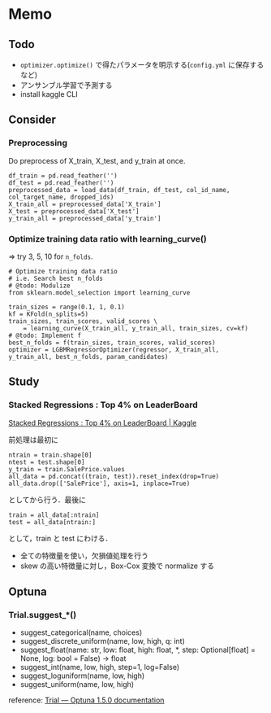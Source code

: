 # Memo

## Todo

- `optimizer.optimize()` で得たパラメータを明示する(`config.yml` に保存するなど)
- アンサンブル学習で予測する
- install kaggle CLI

## Consider

### Preprocessing

Do preprocess of X_train, X_test, and y_train at once.

```
df_train = pd.read_feather('')
df_test = pd.read_feather('')
preprocessed_data = load_data(df_train, df_test, col_id_name, col_target_name, dropped_ids)
X_train_all = preprocessed_data['X_train']
X_test = preprocessed_data['X_test']
y_train_all = preprocessed_data['y_train']
```

### Optimize training data ratio with learning_curve()

=> try 3, 5, 10 for `n_folds`.

```
# Optimize training data ratio
# i.e. Search best n_folds
# @todo: Modulize
from sklearn.model_selection import learning_curve

train_sizes = range(0.1, 1, 0.1)
kf = KFold(n_splits=5)
train_sizes, train_scores, valid_scores \
    = learning_curve(X_train_all, y_train_all, train_sizes, cv=kf)
# @todo: Implement f
best_n_folds = f(train_sizes, train_scores, valid_scores)
optimizer = LGBMRegressorOptimizer(regressor, X_train_all, y_train_all, best_n_folds, param_candidates)
```

## Study

### Stacked Regressions : Top 4% on LeaderBoard

[Stacked Regressions : Top 4% on LeaderBoard | Kaggle](https://www.kaggle.com/serigne/stacked-regressions-top-4-on-leaderboard)

前処理は最初に

```
ntrain = train.shape[0]
ntest = test.shape[0]
y_train = train.SalePrice.values
all_data = pd.concat((train, test)).reset_index(drop=True)
all_data.drop(['SalePrice'], axis=1, inplace=True)
```

としてから行う．最後に

```
train = all_data[:ntrain]
test = all_data[ntrain:]
```

として，train と test にわける．

- 全ての特徴量を使い，欠損値処理を行う
- skew の高い特徴量に対し，Box-Cox 変換で normalize する

## Optuna

### Trial.suggest_*()

- suggest_categorical(name, choices)
- suggest_discrete_uniform(name, low, high, q: int)
- suggest_float(name: str, low: float, high: float, *, step: Optional[float] = None, log: bool = False) -> float
- suggest_int(name, low, high, step=1, log=False)
- suggest_loguniform(name, low, high)
- suggest_uniform(name, low, high)

reference: [Trial — Optuna 1.5.0 documentation](https://optuna.readthedocs.io/en/stable/reference/trial.html)
